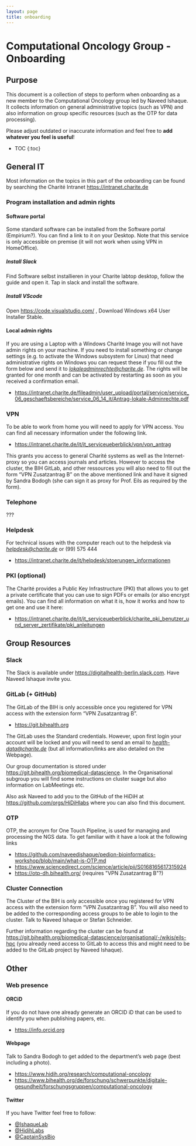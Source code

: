 ```yaml
---
layout: page
title: onboarding
---
```


# Computational Oncology Group - Onboarding

## Purpose
This document is a collection of steps to perform when onboarding as a new member to the Computational Oncology group led by Naveed Ishaque. It collects information on general administrative topics (such as VPN) and also information on group specific resources (such as the OTP for data processing).

Please adjust outdated or inaccurate information and feel free to **add whatever you feel is useful**!

* TOC
{:toc}
 
## General IT
Most information on the topics in this part of the onboarding can be found by searching the Charité Intranet https://intranet.charite.de

### Program installation and admin rights

#### Software portal
Some standard software can be installed from the Software portal (Empirium?). You can find a link to it on your Desktop. Note that this service is only accessible on premise (it will not work when using VPN in HomeOffice).

##### Install Slack
Find Software selbst installieren in your Charite labtop desktop, follow the guide and open it. Tap in slack and install the software.
##### Install VScode
Open https://code.visualstudio.com/ , Download Windows x64 User Installer Stable.

#### Local admin rights
If you are using a Laptop with a Windows Charité Image you will not have admin rights on your machine. If you need to install something or change settings (e.g. to activate the Windows subsystem for Linux) that need administrative rights on Windows you can request these if you fill out the form below and send it to *lokaleadminrechte@charite.de*. The rights will be granted for one month and can be activated by restarting as soon as you received a confirmation email.
* https://intranet.charite.de/fileadmin/user_upload/portal/service/service_06_geschaeftsbereiche/service_06_14_it/Antrag-lokale-Adminrechte.pdf

### VPN
To be able to work from home you will need to apply for VPN access. You can find all necessary information under the following link. 
* https://intranet.charite.de/it/it_serviceueberblick/vpn/vpn_antrag

This grants you access to general Charité systems as well as the Internet-proxy so you can access journals and articles.
However to access the cluster, the BIH GitLab, and other ressources you will also need to fill out the form “VPN Zusatzantrag B” on the above mentioned link and have it signed by Sandra Bodogh (she can sign it as proxy for Prof. Eils as required by the form).

### Telephone
???

### Helpdesk
For technical issues with the computer reach out to the helpdesk via *helpdesk@charite.de* or (99) 575 444
* https://intranet.charite.de/it/helpdesk/stoerungen_informationen

### PKI (optional)
The Charité provides a Public Key Infrastructure (PKI) that allows you to get a private certificate that you can use to sign PDFs or emails (or also encrypt emails). You can find all information on what it is, how it works and how to get one and use it here:
* https://intranet.charite.de/it/it_serviceueberblick/charite_pki_benutzer_und_server_zertifikate/pki_anleitungen 


## Group Resources

### Slack
The Slack is available under https://digitalhealth-berlin.slack.com. Have Naveed Ishaque invite you.

### GitLab (+ GitHub)
The GitLab of the BIH is only accessible once you registered for VPN access with the extension form “VPN Zusatzantrag B”.
* https://git.bihealth.org

The GitLab uses the Standard credentials. However, upon first login your account will be locked and you will need to send an email to *health-data@charite.de* (but all information/links are also detailed on the Webpage).

Our group documentation is stored under https://git.bihealth.org/biomedical-datascience. In the Organisational subgroup you will find some instructions on cluster suage but also information on LabMeetings etc.

Also ask Naveed to add you to the GitHub of the HiDiH at https://github.com/orgs/HiDiHlabs where you can also find this document.

### OTP
OTP, the acronym for One Touch Pipeline, is used for managing and processing the NGS data. To get familiar with it have a look at the following links
* https://github.com/naveedishaque/pedion-bioinformatics-workshop/blob/main/what-is-OTP.md
* https://www.sciencedirect.com/science/article/pii/S0168165617315924
* https://otp-dh.bihealth.org/ (requires "VPN Zusatzantrag B"?)

### Cluster Connection
The Cluster of the BIH is only accessible once you registered for VPN access with the extension form “VPN Zusatzantrag B”. You will also need to be added to the corresponding access groups to be able to login to the cluster. Talk to Naveed Ishaque or Stefan Schneider.

Further information regarding the cluster can be found at https://git.bihealth.org/biomedical-datascience/organisational/-/wikis/eils-hpc (you already need access to GitLab to access this and might need to be added to the GitLab project by Naveed Ishaque).


## Other

### Web presence

#### ORCiD
If you do not have one already generate an ORCID iD that can be used to identify you when publishing papers, etc.
* https://info.orcid.org

#### Webpage
Talk to Sandra Bodogh to get added to the department’s web page (best including a photo).
* https://www.hidih.org/research/computational-oncology
* https://www.bihealth.org/de/forschung/schwerpunkte/digitale-gesundheit/forschungsgruppen/computational-oncology

#### Twitter
If you have Twitter feel free to follow:
* [@IshaqueLab](https://twitter.com/ishaquelab)
* [@HidihLabs](https://twitter.com/hidihlabs)
* [@CaptainSysBio](https://twitter.com/captainsysbio)
